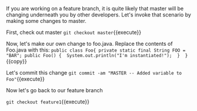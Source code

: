 If you are working on a feature branch, it is quite likely that master will be changing underneath you by other developers.  Let's invoke that scenario by making some changes to master.

First, check out master
`git checkout master`{{execute}}

Now, let's make our own change to foo.java.  Replace the contents of Foo.java with this:
`
public class Foo{
    private static final String FOO = "BAR";
    public Foo() { 
        System.out.println("I'm instantiated!"); 
    } 
}
`{{copy}}

Let's commit this change
`git commit -am "MASTER -- Added variable to Foo"`{{execute}}

Now let's go back to our feature branch

`git checkout feature1`{{execute}}